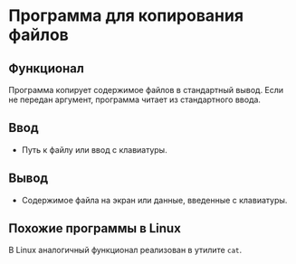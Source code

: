 # Программа для копирования файлов

## Функционал
Программа копирует содержимое файлов в стандартный вывод. Если не передан аргумент, программа читает из стандартного ввода.

## Ввод
- Путь к файлу или ввод с клавиатуры.

## Вывод
- Содержимое файла на экран или данные, введенные с клавиатуры.

## Похожие программы в Linux
В Linux аналогичный функционал реализован в утилите `cat`.
